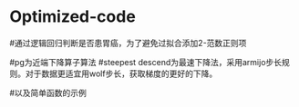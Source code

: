 # Optimized-code

#通过逻辑回归判断是否患胃癌，为了避免过拟合添加2-范数正则项

#pg为近端下降算子算法
#steepest descend为最速下降法，采用armijo步长规则。对于数据更适宜用wolf步长，获取梯度的更好的下降。

#以及简单函数的示例
